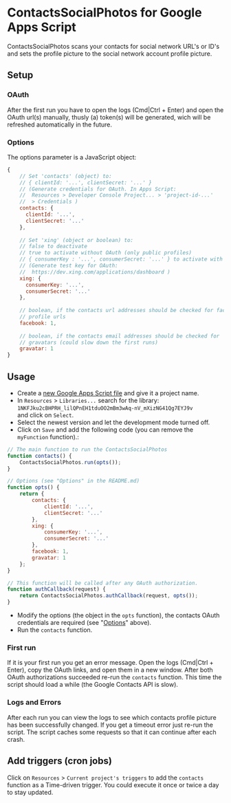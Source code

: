 # ContactsSocialPhotos for Google Apps Script

ContactsSocialPhotos scans your contacts for social network URL's or ID's and
sets the  profile picture to the social network account profile picture.

## Setup

### OAuth

After the first run you have to open the logs (Cmd|Ctrl + Enter) and open the
OAuth url(s) manually, thusly (a) token(s) will be generated, wich will be
refreshed automatically in the future.

### Options

The options parameter is a JavaScript object:

```javascript
{
	// Set 'contacts' (object) to:
	// { clientId: '...', clientSecret: '...' }
	// (Generate credentials for OAuth. In Apps Script:
	//  Resources > Developer Console Project... > 'project-id-...'
	//  > Credentials )
	contacts: {
	  clientId: '...',
	  clientSecret: '...'
	},
	
	// Set 'xing' (object or boolean) to:
	// false to deactivate
	// true to activate without OAuth (only public profiles)
	// { consumerKey : '...', consumerSecret: '...' } to activate with OAuth
	// (Generate test key for OAuth:
	//  https://dev.xing.com/applications/dashboard )
	xing: {
	  consumerKey: '...',
	  consumerSecret: '...'
	},
	
	// boolean, if the contacts url addresses should be checked for facebook
	// profile urls
	facebook: 1,
	
	// boolean, if the contacts email addresses should be checked for
	// gravatars (could slow down the first runs)
	gravatar: 1
}
```

## Usage

- Create a [new Google Apps Script file](https://script.google.com/intro) and
give it a project name.
- In `Resources` > `Libraries...` search for the library:  
	`1NKFJku2cBHPRH_lilQPnEH1tduOO2mBm3wAq-nV_mXizNG41Qg7EYJ9v`  
	and click on `Select`.
- Select the newest version and let the development mode turned off.
- Click on `Save` and add the following code (you can remove the `myFunction`
function).:

```javascript
// The main function to run the ContactsSocialPhotos
function contacts() {
	ContactsSocialPhotos.run(opts());
}

// Options (see "Options" in the README.md)
function opts() {
	return {
		contacts: {
			clientId: '...',
			clientSecret: '...'
		},
		xing: {
			consumerKey: '...',
			consumerSecret: '...'
		},
		facebook: 1,
		gravatar: 1
	};
}

// This function will be called after any OAuth authorization.
function authCallback(request) {
	return ContactsSocialPhotos.authCallback(request, opts());
}
```

- Modify the options (the object in the `opts` function), the contacts OAuth
credentials are required (see "[Options](#Options)" above).
- Run the `contacts` function.

### First run

If it is your first run you get an error message. Open the logs (Cmd|Ctrl +
Enter), copy the OAuth links, and open them in a new window. After both OAuth
authorizations succeeded re-run the `contacts` function. This time the script
should load a while (the Google Contacts API is slow).

### Logs and Errors

After each run you can
view the logs to see which contacts profile picture has been successfully
changed.
If you get a timeout error just re-run the script. The script caches some
requests so that it can continue after each crash.

## Add triggers (cron jobs)

Click on `Resources` > `Current project's triggers` to add the `contacts`
function as a Time-driven trigger. You could execute it once or twice a day to
stay updated.